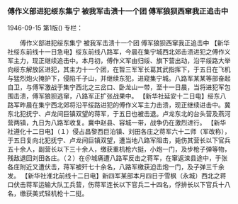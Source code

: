 ### 傅作义部进犯绥东集宁  被我军击溃十一个团  傅军狼狈西窜我正追击中

1946-09-15
第1版()
专栏：

　　傅作义部进犯绥东集宁
    被我军击溃十一个团
    傅军狼狈西窜我正追击中
    【新华社绥东前线十一日急电】绥东前线八路军，今晨在集宁城西北郊击溃进犯之傅作义军主力，现正继续追击中。本月初，傅作义军由归绥、旗下营出动，沿平绥路大举向绥东解放区进犯，其主力十一个团，在暂三军军长葛其武指挥下，于五日在飞机与猛烈炮火掩护下，侵陷千子山，并继续东犯，进窥集宁城。八路军某某等部奋起自卫，与傅军激战于集宁西北之三岔口、卧龙山一带，至十一日晨，当将进犯军包围击溃，傅军狼狈逃窜，八路军正扩张战果中。
    【新华社延安十二日电】绥东八路军昨晨在集宁西北郊将沿平绥路进犯的傅作义军主力击溃，现正继续进击中。冀东北犯抚宁、卢龙间巨镇双望的蒋军，于五日也被击退。卢龙东北的台头营及燕河营两镇，九日为八路军收复。冀中赵县、容城一带，战争仍在激烈进行。
    【新华社遵化十二日电】（１）侵占昌黎西巨泊镇、刘田各庄之蒋军六十二师（军改称），于五日复向北犯抚宁、卢龙间巨镇双望，遭当地八路军阻击，毙伤其营长以下官兵五十余人，副营长以下三十余人，缴获重机枪六挺，小炮一门，及步枪子弹等物，残敌退回刘田各庄。（２）在＠城痛遭八路军反击之蒋军，在窜返滦县途中，于张各庄附近又遭伏击，蒋军被歼七十余名，八路军缴获迫击炮一门，及子弹三千余发。
    【新华社淮北前线十二日电】新四军某部本月四日于雪枫（永城）西北之蒋口伏击蒋军运输大队工兵营，伤蒋军连长以下官兵二十四名，俘排长以下官兵十八名，缴获美式轻机枪十二挺。
